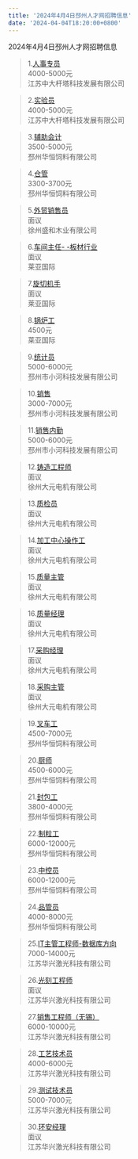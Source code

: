 ```yaml
---
title: '2024年4月4日邳州人才网招聘信息'
date: '2024-04-04T18:20:00+0800'
---
```

2024年4月4日邳州人才网招聘信息
<!--more-->
>1.[人事专员](https://www.pzhr.com/job/14241.html)<br>
>4000-5000元<br>
>江苏中大杆塔科技发展有限公司

>2.[实验员](https://www.pzhr.com/job/18069.html)<br>
>4000-5000元<br>
>江苏中大杆塔科技发展有限公司

>3.[辅助会计](https://www.pzhr.com/job/17938.html)<br>
>3500-5000元<br>
>邳州华恒饲料有限公司

>4.[仓管](https://www.pzhr.com/job/17995.html)<br>
>3300-3700元<br>
>邳州华恒饲料有限公司

>5.[外贸销售员](https://www.pzhr.com/job/17865.html)<br>
>面议<br>
>徐州盛和木业有限公司

>6.[车间主任- -板材行业](https://www.pzhr.com/job/17918.html)<br>
>面议<br>
>莱亚国际

>7.[旋切机手](https://www.pzhr.com/job/17917.html)<br>
>面议<br>
>莱亚国际

>8.[锅炉工](https://www.pzhr.com/job/17916.html)<br>
>4500元<br>
>莱亚国际

>9.[统计员](https://www.pzhr.com/job/17989.html)<br>
>5000-6000元<br>
>邳州市小河科技发展有限公司

>10.[销售](https://www.pzhr.com/job/17988.html)<br>
>3000-7000元<br>
>邳州市小河科技发展有限公司

>11.[销售内勤](https://www.pzhr.com/job/17987.html)<br>
>5000-6000元<br>
>邳州市小河科技发展有限公司

>12.[铸造工程师](https://www.pzhr.com/job/17909.html)<br>
>面议<br>
>徐州大元电机有限公司

>13.[质检员](https://www.pzhr.com/job/17881.html)<br>
>面议<br>
>徐州大元电机有限公司

>14.[加工中心操作工](https://www.pzhr.com/job/17894.html)<br>
>面议<br>
>徐州大元电机有限公司

>15.[质量主管](https://www.pzhr.com/job/17893.html)<br>
>面议<br>
>徐州大元电机有限公司

>16.[质量经理](https://www.pzhr.com/job/17892.html)<br>
>面议<br>
>徐州大元电机有限公司

>17.[采购经理](https://www.pzhr.com/job/15088.html)<br>
>面议<br>
>徐州大元电机有限公司

>18.[采购主管](https://www.pzhr.com/job/18081.html)<br>
>面议<br>
>徐州大元电机有限公司

>19.[叉车工](https://www.pzhr.com/job/18079.html)<br>
>4500-7000元<br>
>邳州华恒饲料有限公司

>20.[厨师](https://www.pzhr.com/job/18044.html)<br>
>4500-6000元<br>
>邳州华恒饲料有限公司

>21.[封包工](https://www.pzhr.com/job/18086.html)<br>
>3800-4000元<br>
>邳州华恒饲料有限公司

>22.[制粒工](https://www.pzhr.com/job/17941.html)<br>
>6000-12000元<br>
>邳州华恒饲料有限公司

>23.[中控员](https://www.pzhr.com/job/17940.html)<br>
>6000-12000元<br>
>邳州华恒饲料有限公司

>24.[品管员](https://www.pzhr.com/job/18137.html)<br>
>4000-8000元<br>
>邳州华恒饲料有限公司

>25.[IT主管工程师-数据库方向](https://www.pzhr.com/job/18135.html)<br>
>7000-14000元<br>
>江苏华兴激光科技有限公司

>26.[光刻工程师](https://www.pzhr.com/job/17750.html)<br>
>面议<br>
>江苏华兴激光科技有限公司

>27.[销售工程师（无锡）](https://www.pzhr.com/job/17668.html)<br>
>6000-10000元<br>
>江苏华兴激光科技有限公司

>28.[工艺技术员](https://www.pzhr.com/job/16834.html)<br>
>4000-6000元<br>
>江苏华兴激光科技有限公司

>29.[测试技术员](https://www.pzhr.com/job/15757.html)<br>
>5000-7000元<br>
>江苏华兴激光科技有限公司

>30.[环安经理](https://www.pzhr.com/job/18092.html)<br>
>面议<br>
>江苏华兴激光科技有限公司

